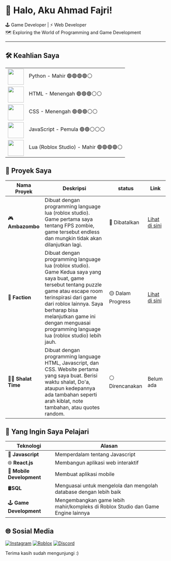 # 👋 Halo, Aku Ahmad Fajri!
🕹 Game Developer | ⚡️ Web Developer<br>
🗺️ Exploring the World of Programming and Game Development

---

## 🛠️ Keahlian Saya
<table>
  <tr>
    <td><img src="https://cdn.jsdelivr.net/gh/devicons/devicon/icons/python/python-original.svg" width="50"/></td>
    <td>Python - Mahir 🟢🟢🟢🟢⚪</td>
  </tr>
  <tr>
    <td><img src="https://cdn.jsdelivr.net/gh/devicons/devicon/icons/html5/html5-original.svg" width="50"/></td>
    <td>HTML - Menengah 🟢🟢🟢⚪⚪</td>
  </tr>
  <tr>
    <td><img src="https://cdn.jsdelivr.net/gh/devicons/devicon/icons/cplusplus/cplusplus-original.svg" width="50"/></td>
    <td>CSS - Menengah 🟢🟢🟢⚪⚪</td>
  </tr>
  <tr>
    <td><img src="https://cdn.jsdelivr.net/gh/devicons/devicon/icons/javascript/javascript-original.svg" width="50"/></td>
    <td>JavaScript - Pemula 🟢🟢⚪⚪⚪</td>
  </tr>
  <tr>
    <td><img src="https://cdn.jsdelivr.net/gh/devicons/devicon/icons/lua/lua-original.svg" width="50"/></td>
    <td>Lua (Roblox Studio) - Mahir 🟢🟢🟢🟢⚪</td>
  </tr>
</table>

## 📂 Proyek Saya
| Nama Proyek | Deskripsi | status | Link |
|-------------|-----------|--------|------|
| 🎮 **Ambazombo** | Dibuat dengan programming language lua (roblox studio). Game pertama saya tentang FPS zombie, game tersebut endless dan mungkin tidak akan dilanjutkan lagi. | 🔴 Dibatalkan | [Lihat di sini](https://www.roblox.com/games/17553436799/ambazombo) |
| 🧩 **Faction** | Dibuat dengan programming language lua (roblox studio). Game Kedua saya yang saya buat, game tersebut tentang puzzle game atau escape room terinspirasi dari game dari roblox lainnya. Saya berharap bisa melanjutkan game ini dengan menguasai programming language lua (roblox studio) lebih jauh. | 🟡 Dalam Progress | [Lihat di sini](https://www.roblox.com/games/117772758684778/Faction) |
| 🤲🏼 **Shalat Time** | Dibuat dengan programming language HTML, Javascript, dan CSS. Website pertama yang saya buat. Berisi waktu shalat, Do'a, ataupun kedepannya ada tambahan seperti arah kiblat, note tambahan, atau quotes random.  | ⚪ Direncanakan | Belum ada |

## 🔭 Yang Ingin Saya Pelajari
| Teknologi | Alasan |
|-----------|--------|
| 🚀 **Javascript** | Memperdalam tentang Javascript |
| 🌐 **React.js** | Membangun aplikasi web interaktif |
| 📱 **Mobile Development** | Membuat aplikasi mobile |
| 🛢️**SQL** | Menguasai untuk mengelola dan mengolah database dengan lebih baik |
| 🕹️ **Game Development** | Mengembangkan game lebih mahir/kompleks di Roblox Studio dan Game Engine lainnya |

## 🌐 Sosial Media
[![Instagram](https://img.shields.io/badge/Instagram-%23E4405F.svg?&style=for-the-badge&logo=instagram&logoColor=white)](https://instagram.com/ahmadhfajri)
[![Roblox](https://img.shields.io/badge/Roblox-%2320232a.svg?&style=for-the-badge&logo=roblox&logoColor=white)](https://www.roblox.com/users/2034582116/profile)
[![Discord](https://img.shields.io/badge/Discord-%237289DA.svg?&style=for-the-badge&logo=discord&logoColor=white)](https://discord.com/mager0816)

Terima kasih sudah mengunjungi :)
